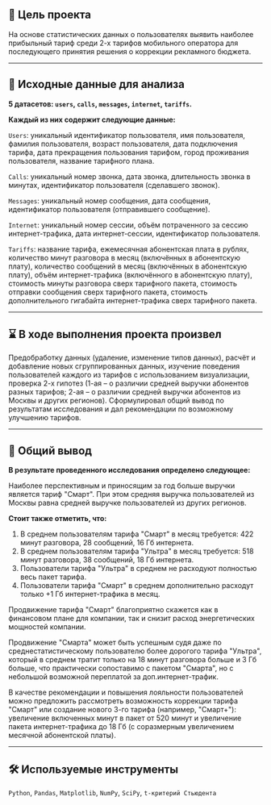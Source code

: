 ## 🎯 Цель проекта
На основе статистических данных о пользователях выявить наиболее прибыльный тариф среди 2-х тарифов мобильного оператора для последующего принятия решения о коррекции рекламного бюджета.
<hr>

## 📂 Исходные данные для анализа
**5	датасетов: `users`, `calls`, `messages`, `internet`, `tariffs`.**

**Каждый из них содержит следующие данные:**

`Users`: уникальный идентификатор пользователя, имя пользователя, фамилия пользователя, возраст пользователя, дата подключения тарифа, дата прекращения пользования тарифом, город проживания пользователя, название тарифного плана.

`Calls`: уникальный номер звонка, дата звонка, длительность звонка в минутах, идентификатор пользователя (сделавшего звонок).

`Messages`: уникальный номер сообщения, дата сообщения, идентификатор пользователя (отправившего сообщение).

`Internet`: уникальный номер сессии, объём потраченного за сессию интернет-трафика, дата интернет-сессии, идентификатор пользователя.

`Tariffs`: название тарифа, ежемесячная абонентская плата в рублях, количество минут разговора в месяц (включённых в абонентскую плату), количество сообщений в месяц (включённых в абонентскую плату), объём интернет-трафика (включённого в абонентскую плату), стоимость минуты разговора сверх тарифного пакета, стоимость отправки сообщения сверх тарифного пакета, стоимость дополнительного гигабайта интернет-трафика сверх тарифного пакета.
<hr>

## ⌛ В ходе выполнения проекта произвел
Предобработку данных (удаление, изменение типов данных), расчёт и добавление новых сгруппированных данных, изучение поведения пользователей каждого из тарифов с использованием визуализации, проверка 2-х гипотез (1-ая – о различии средней выручки абонентов разных тарифов; 2-ая  – о различии средней выручки абонентов из Москвы и других регионов). Сформулировал общий вывод по результатам исследования и дал рекомендации по возможному улучшению тарифов.
<hr>

## 📃 Общий вывод
**В результате проведенного исследования определено следующее:**

Наиболее перспективным и приносящим за год больше выручки является тариф "Смарт". При этом средняя выручка пользователей из Москвы равна средней выручке пользователей из других регионов.

**Стоит также отметить, что:**

1.	В среднем пользователям тарифа "Смарт" в месяц требуется: 422 минут разговора, 28 сообщений, 16 Гб интернета.
2.	В среднем пользователям тарифа "Ультра" в месяц требуется: 518 минут разговора, 38 сообщений, 18 Гб интернета.
3.	Пользователи тарифа "Ультра" в среднем не расходуют полностью весь пакет тарифа.
4.	Пользователи тарифа "Смарт" в среднем дополнительно расходут только +1 Гб интернет-трафика в месяц.

Продвижение тарифа "Смарт" благоприятно скажется как в финансовом плане для компании, так и снизит расход энергетических мощностей компании.

Продвижение "Смарта" может быть успешным судя даже по среднестатистическому пользователю более дорогого тарифа "Ультра", который в среднем тратит только на 18 минут разговора больше и 3 Гб больше, что практически сопоставимо с пакетом "Смарта", но с небольшой возможной переплатой за доп.интернет-трафик.

В качестве рекомендации и повышения лояльности пользователей можно предложить рассмотреть возможность коррекции тарифа "Смарт" или создание нового 3-го тарифа (например, "Смарт+"): увеличение включенных минут в пакет от 520 минут и увеличение пакета интернет-трафика до 18 Гб (с соразмерным увеличением месячной абонентской платы).
<hr>

## 🛠️ Используемые инструменты
`Python`, `Pandas`, `Matplotlib`, `NumPy`, `SciPy`, `t-критерий Стьюдента`

